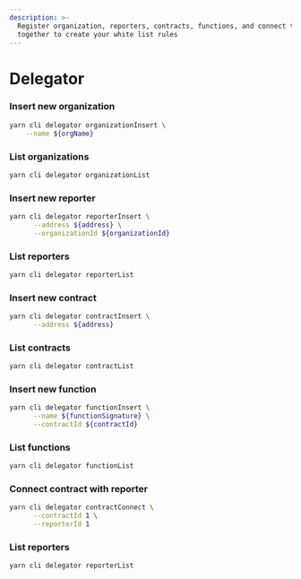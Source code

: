 ```yaml
---
description: >-
  Register organization, reporters, contracts, functions, and connect them
  together to create your white list rules
---
```


# Delegator

### Insert new organization

```sh
yarn cli delegator organizationInsert \
    --name ${orgName}
```

### List organizations

```sh
yarn cli delegator organizationList
```

### Insert new reporter

```sh
yarn cli delegator reporterInsert \
      --address ${address} \
      --organizationId ${organizationId}
```

### List reporters

```sh
yarn cli delegator reporterList
```

### Insert new contract

```sh
yarn cli delegator contractInsert \
      --address ${address}
```

### List contracts

```sh
yarn cli delegator contractList
```

### Insert new function

```sh
yarn cli delegator functionInsert \
      --name ${functionSignature} \
      --contractId ${contractId}
```

### List functions

```sh
yarn cli delegator functionList
```

### Connect contract with reporter

```sh
yarn cli delegator contractConnect \
      --contractId 1 \
      --reporterId 1
```

### List reporters

```
yarn cli delegator reporterList
```
